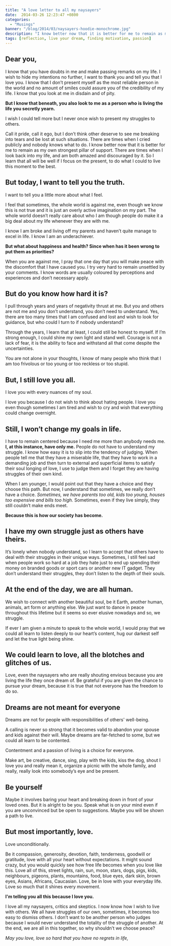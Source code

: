 ```yaml
---
title: "A love letter to all my naysayers"
date:  2014-03-26 12:23:47 +0800
categories:
  - "Musings"
banner: "/blog/2014/03/naysayers-hoodie-monochrome.jpg"
description: "I know better now that it is better for me to remain as my own strongest pillar of support. There are times when I look back into my life, and am both amazed and discouraged by it. So I learn that all will be well if I focus on the present, to do what I could to live this moment to the best."
tags: [reflection, live your dream, finding motivation, passion]
---
```

## Dear you,

I know that you have doubts in me and make passing remarks on my life. I wish to hide my intentions no further, I want to thank you and tell you that I love you. I know that I don’t present myself as the most reliable person in the world and no amount of smiles could assure you of the credibility of my life. I know that you look at me in disdain and of pity.

**But I know that beneath, you also look to me as a person who is living the life you secretly yearn.**

I wish I could tell more but I never once wish to present my struggles to others.

Call it pride, call it ego, but I don’t think other deserve to see me breaking into tears and be lost at such situations. There are times when I cried publicly and nobody knows what to do. I know better now that it is better for me to remain as my own strongest pillar of support. There are times when I look back into my life, and am both amazed and discouraged by it. So I learn that all will be well if I focus on the present, to do what I could to live this moment to the best.

## But today, I want to tell you the truth.

I want to tell you a little more about what I feel.

I feel that sometimes, the whole world is against me, even though we know this is not true and it is just an overly active imagination on my part. The whole world doesn’t really care about who I am though people do make it a big deal about my life whenever they are with me.

I know I am broke and living off my parents and haven’t quite manage to excel in life. I know I am an underachiever.

**But what about happiness and health? Since when has it been wrong to put them as priorities?**

When you are against me, I pray that one day that you will make peace with the discomfort that I have caused you. I try very hard to remain unsettled by your comments. I know words are usually coloured by perceptions and experiences and don’t necessary apply.

## But do you know how hard it is?

I pull through years and years of negativity thrust at me. But you and others are not me and you don’t understand, you don’t need to understand. Yes, there are too many times that I am confused and lost and wish to look for guidance, but who could I turn to if nobody understand?

Through the years, I learn that at least, I could still be honest to myself. If I’m strong enough, I could shine my own light and stand well. Courage is not a lack of fear, it is the ability to face and withstand all that come despite the uncertainties.

You are not alone in your thoughts, I know of many people who think that I am too frivolous or too young or too reckless or too stupid.

## But, I still love you all.

I love you with every nuances of my soul.

I love you because I do not wish to think about hating people. I love you even though sometimes I am tired and wish to cry and wish that everything could change overnight.

## Still, I won’t change my goals in life.

I have to remain centered because I need me more than anybody needs me. **I, at this instance, have only me.** People do not have to understand my struggle. I know how easy it is to slip into the tendency of judging. When people tell me that they have a miserable life, that they have to work in a demanding job and then turn to external and superficial items to satisfy their soul longing of love, I use to judge them and I forget they are having struggles of their own kind.

When I am younger, I would point out that they have a choice and they choose this path. But now, I understand that sometimes, we really don’t have a choice. _Sometimes, we have parents too old, kids too young, houses too expensive and bills too high._ Sometimes, even if they live simply, they still couldn’t make ends meet.

**Because this is how our society has become.**

## I have my own struggle just as others have theirs.

It’s lonely when nobody understand, so I learn to accept that others have to deal with their struggles in their unique ways. Sometimes, I still feel sad when people work so hard at a job they hate just to end up spending their money on branded goods or sport cars or another new IT gadget. They don’t understand their struggles, they don’t listen to the depth of their souls.

## At the end of the day, we are all human.

We wish to connect with another beautiful soul, be it Earth, another human, animals, art form or anything else. We just want to dance in peace throughout this lifetime but it seems so ever elusive nowadays and so, we struggle.

If ever I am given a minute to speak to the whole world, I would pray that we could all learn to listen deeply to our heart’s content, hug our darkest self and let the true light being shine.

## We could learn to love, all the blotches and glitches of us.

Love, even the naysayers who are really shouting envious because you are living the life they once dream of. Be grateful if you are given the chance to pursue your dream, because it is true that not everyone has the freedom to do so.

## Dreams are not meant for everyone

Dreams are not for people with responsibilities of others' well-being.

A calling is never so strong that it becomes valid to abandon your spouse and kids against their will. Maybe dreams are far-fetched to some, but we could all learn to be contented.

Contentment and a passion of living is a choice for everyone.

Make art, be creative, dance, sing, play with the kids, kiss the dog, shout I love you and really mean it, organize a picnic with the whole family, and really, really look into somebody’s eye and be present.

## Be yourself

Maybe it involves baring your heart and breaking down in front of your loved ones. But it is alright to be you. Speak what is on your mind even if you are unconvinced but be open to suggestions. Maybe you will be shown a path to live.

## But most importantly, love.

Love unconditionally.

Be it compassion, generosity, devotion, faith, tenderness, goodwill or gratitude, love with all your heart without expectations. It might sound crazy, but you would quickly see how free life becomes when you love like this. Love all of this, street lights, rain, sun, moon, stars, dogs, pigs, kids, neighbours, pigeons, plants, mountains, food, blue eyes, dark skin, brown eyes, Asians, Africans, Caucasian. Love, be in love with your everyday life. Love so much that it shines every movement.

**I'm telling you all this because I love you.**

I love all my naysayers, critics and skeptics. I now know how I wish to live with others. We all have struggles of our own, sometimes, it becomes too easy to dismiss others. I don’t want to be another person who judges because I would never understand the totality of the struggle of another. At the end, we are all in this together, so why shouldn’t we choose peace?

_May you love, love so hard that you have no regrets in life,_

